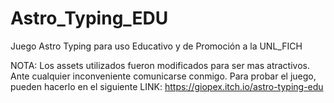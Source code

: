 # Astro_Typing_EDU
Juego Astro Typing para uso Educativo y de Promoción a la UNL_FICH 

NOTA: Los assets utilizados fueron modificados para ser mas atractivos. Ante cualquier inconveniente comunicarse conmigo. 
Para probar el juego, pueden hacerlo en el siguiente LINK: https://giopex.itch.io/astro-typing-edu
